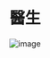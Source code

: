 # 醫生
![image](https://github.com/YE-F/Ec2024/assets/162284059/b0a4a4d4-da2b-4e64-8d4d-9df27482482d)


